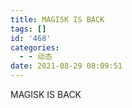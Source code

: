 ```yaml
---
title: MAGISK IS BACK
tags: []
id: '468'
categories:
  - - 动态
date: 2021-08-29 08:09:51
---
```


MAGISK IS BACK
